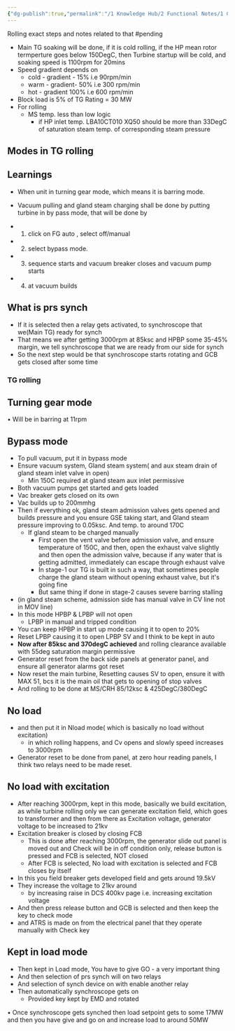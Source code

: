 ```yaml
---
{"dg-publish":true,"permalink":"/1 Knowledge Hub/2 Functional Notes/1 Career Notes/3 TSTPS Kaniha Technical Notes/2 Main TG and Auxillaries/Main TG rolling/","noteIcon":""}
---
```




Rolling exact steps and notes related to that #pending 
- Main TG soaking will be done, if it is cold rolling, if the HP mean rotor termperture goes below 150DegC, then Turbine startup will be cold, and soaking speed is 1100rpm for 20mins
- Speed gradient depends on 
	- cold - gradient - 15% i.e 90rpm/min
	- warm - gradient- 50% i.e 300 rpm/min
	- hot - gradient 100% i.e 600 rpm/min
- Block load is 5% of TG Rating = 30 MW
- For rolling
	- MS temp. less than low logic
		- if HP inlet temp. LBA10CT010 XQ50 should be more than 33DegC of saturation steam temp. of corresponding steam pressure


## Modes in TG rolling

## Learnings

- When unit in turning gear mode, which means it is barring mode.
- Vacuum pulling and gland steam charging shall be done by putting turbine in by pass mode, that will be done by

- 1. click on FG auto , select off/manual
- 2. select bypass mode.
- 3. sequence starts and vacuum breaker closes and vacuum pump starts
- 4. at vacuum builds

## **What is prs synch**

- If it is selected then a relay gets activated, to synchroscope that we(Main TG) ready for synch
- That means we after getting 3000rpm at 85ksc and HPBP some 35-45% margin, we tell synchroscope that we are ready from our side for synch
- So the next step would be that synchroscope starts rotating and GCB gets closed after some time
### TG rolling
## **Turning gear mode**

• Will be in barring at 11rpm

## **Bypass mode**

- To pull vacuum, put it in bypass mode
- Ensure vacuum system, Gland steam system( and aux steam drain of gland steam inlet valve in open)
    - Min 150C required at gland steam aux inlet permissive
- Both vacuum pumps get started and gets loaded
- Vac breaker gets closed on its own
- Vac builds up to 200mmhg
- Then if everything ok, gland steam admission valves gets opened and builds pressure and you ensure GSE taking start, and Gland steam pressure improving to 0.05ksc. And temp. to around 170C
    - If gland steam to be charged manually
        - First open the vent valve before admission valve, and ensure temperature of 150C, and then, open the exhaust valve slightly and then open the admission valve, because if any water that is getting admitted, immediately can escape through exhaust valve
        - In stage-1 our TG is built in such a way, that sometimes people charge the gland steam without opening exhaust valve, but it's going fine
        - But same thing if done in stage-2 causes severe barring stalling
- (in gland steam scheme, admission side has manual valve in CV line not in MOV line)
- In this mode HPBP & LPBP will not open
    - LPBP in manual and tripped condition
- You can keep HPBP in start up mode causing it to open to 20%
- Reset LPBP causing it to open LPBP SV and I think to be kept in auto
- **Now after 85ksc and 370degC achieved** and rolling clearance available with 55deg saturation margin permissive
- Generator reset from the back side panels at generator panel, and ensure all generator alarms got reset
-  Now reset the main turbine, Resetting causes SV to open, ensure it with MAX 51, bcs it is the main oil that gets to opening of stop valves
- And rolling to be done at MS/CRH 85/12ksc & 425DegC/380DegC 
## **No load**
- and then put it in Nload mode( which is basically no load without excitation)
    - in which rolling happens, and Cv opens and slowly speed increases to 3000rpm
- Generator reset to be done from panel, at zero hour reading panels, I think two relays need to be made reset.
## **No load with excitation**
- After reaching 3000rpm, kept in this mode, basically we build excitation, as while turbine rolling only we can generate excitation field, which goes to transformer and then from there as Excitation voltage, generator voltage to be increased to 21kv
- Excitation breaker is closed by closing FCB
	- This is done after reaching 3000rpm, the generator slide out panel is moved out and Check will be in off condition only, release button is pressed and FCB is selected, NOT closed
	- After FCB is selected, No load with excitation is selected and FCB closes by itself
- In this you field breaker gets developed field and gets around 19.5kV
- They increase the voltage to 21kv around
	- by increasing raise in DCS 400kv page i.e. increasing excitation voltage
- And then press release button and GCB is selected and then keep the key to check mode
- and ATRS is made on from the electrical panel that they operate manually with Check key
## **Kept in load mode**

- Then kept in Load mode, You have to give GO - a very important thing
- And then selection of prs synch will on two relays
- And selection of synch device on with enable another relay
- Then automatically synchroscope gets on
    - Provided key kept by EMD and rotated

• Once synchroscope gets synched then load setpoint gets to some 17MW and then you have give and go on and increase load to around 50MW